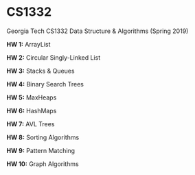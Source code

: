 # CS1332
Georgia Tech CS1332 Data Structure &amp; Algorithms (Spring 2019)

__HW 1:__ ArrayList

__HW 2:__ Circular Singly-Linked List

__HW 3:__ Stacks & Queues

__HW 4:__ Binary Search Trees

__HW 5:__ MaxHeaps

__HW 6:__ HashMaps

__HW 7:__ AVL Trees

__HW 8:__ Sorting Algorithms

__HW 9:__ Pattern Matching

__HW 10:__ Graph Algorithms
